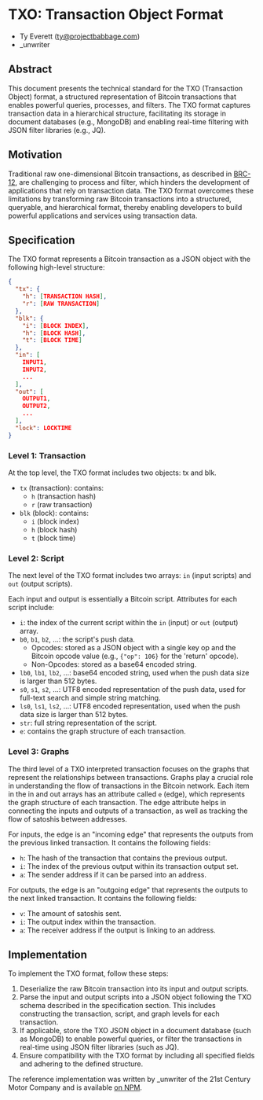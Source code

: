 # TXO: Transaction Object Format

- Ty Everett (ty@projectbabbage.com)
- _unwriter

## Abstract

This document presents the technical standard for the TXO (Transaction Object) format, a structured representation of Bitcoin transactions that enables powerful queries, processes, and filters. The TXO format captures transaction data in a hierarchical structure, facilitating its storage in document databases (e.g., MongoDB) and enabling real-time filtering with JSON filter libraries (e.g., JQ).

## Motivation

Traditional raw one-dimensional Bitcoin transactions, as described in [BRC-12](./0012.md), are challenging to process and filter, which hinders the development of applications that rely on transaction data. The TXO format overcomes these limitations by transforming raw Bitcoin transactions into a structured, queryable, and hierarchical format, thereby enabling developers to build powerful applications and services using transaction data.

## Specification

The TXO format represents a Bitcoin transaction as a JSON object with the following high-level structure:

```json
{
  "tx": {
    "h": [TRANSACTION HASH],
    "r": [RAW TRANSACTION]
  },
  "blk": {
    "i": [BLOCK INDEX],
    "h": [BLOCK HASH],
    "t": [BLOCK TIME]
  },
  "in": [
    INPUT1,
    INPUT2,
    ...
  ],
  "out": [
    OUTPUT1,
    OUTPUT2,
    ...
  ],
  "lock": LOCKTIME
}
```

### Level 1: Transaction

At the top level, the TXO format includes two objects: tx and blk.

- `tx` (transaction): contains:
  - `h` (transaction hash)
  - `r` (raw transaction)
- `blk` (block): contains:
  - `i` (block index)
  - `h` (block hash)
  - `t` (block time)

### Level 2: Script

The next level of the TXO format includes two arrays: `in` (input scripts) and `out` (output scripts).

Each input and output is essentially a Bitcoin script. Attributes for each script include:

- `i`: the index of the current script within the `in` (input) or `out` (output) array.
- `b0`, `b1`, `b2`, ...: the script's push data.
  - Opcodes: stored as a JSON object with a single key op and the Bitcoin opcode value (e.g., `{"op": 106}` for the 'return' opcode).
  - Non-Opcodes: stored as a base64 encoded string.
- `lb0`, `lb1`, `lb2`, ...: base64 encoded string, used when the push data size is larger than 512 bytes.
- `s0`, `s1`, `s2`, ...: UTF8 encoded representation of the push data, used for full-text search and simple string matching.
- `ls0`, `ls1`, `ls2`, ...: UTF8 encoded representation, used when the push data size is larger than 512 bytes.
- `str`: full string representation of the script.
- `e`: contains the graph structure of each transaction.

### Level 3: Graphs

The third level of a TXO interpreted transaction focuses on the graphs that represent the relationships between transactions. Graphs play a crucial role in understanding the flow of transactions in the Bitcoin network. Each item in the in and out arrays has an attribute called `e` (edge), which represents the graph structure of each transaction. The edge attribute helps in connecting the inputs and outputs of a transaction, as well as tracking the flow of satoshis between addresses.

For inputs, the edge is an "incoming edge" that represents the outputs from the previous linked transaction. It contains the following fields:

- `h`: The hash of the transaction that contains the previous output.
- `i`: The index of the previous output within its transaction output set.
- `a`: The sender address if it can be parsed into an address.

For outputs, the edge is an "outgoing edge" that represents the outputs to the next linked transaction. It contains the following fields:

- `v`: The amount of satoshis sent.
- `i`: The output index within the transaction.
- `a`: The receiver address if the output is linking to an address.

## Implementation

To implement the TXO format, follow these steps:

1. Deserialize the raw Bitcoin transaction into its input and output scripts.
2. Parse the input and output scripts into a JSON object following the TXO schema described in the specification section. This includes constructing the transaction, script, and graph levels for each transaction.
3. If applicable, store the TXO JSON object in a document database (such as MongoDB) to enable powerful queries, or filter the transactions in real-time using JSON filter libraries (such as JQ).
4. Ensure compatibility with the TXO format by including all specified fields and adhering to the defined structure.

The reference implementation was written by _unwriter of the 21st Century Motor Company and is available [on NPM](https://www.npmjs.com/package/txo).
